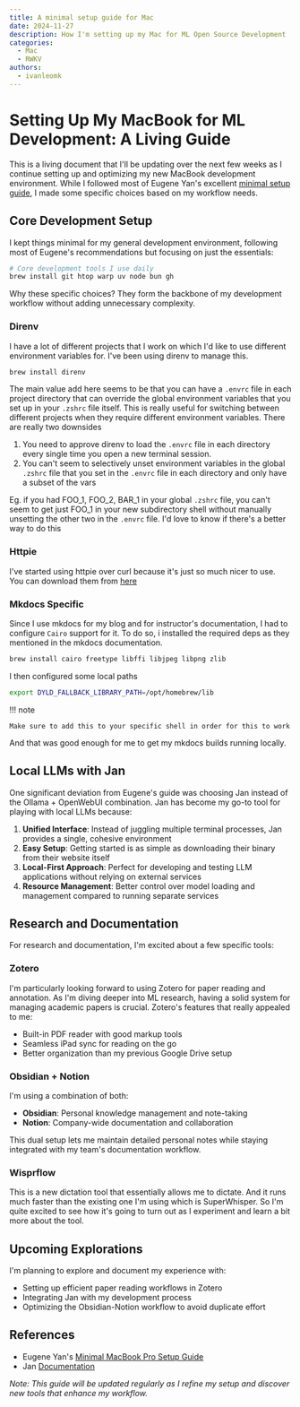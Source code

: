 ```yaml
---
title: A minimal setup guide for Mac
date: 2024-11-27
description: How I'm setting up my Mac for ML Open Source Development
categories:
  - Mac
  - RWKV
authors:
  - ivanleomk
---
```


# Setting Up My MacBook for ML Development: A Living Guide

This is a living document that I'll be updating over the next few weeks as I continue setting up and optimizing my new MacBook development environment. While I followed most of Eugene Yan's excellent [minimal setup guide](https://eugeneyan.com/writing/mac-setup/), I made some specific choices based on my workflow needs.

## Core Development Setup

I kept things minimal for my general development environment, following most of Eugene's recommendations but focusing on just the essentials:

```bash
# Core development tools I use daily
brew install git htop warp uv node bun gh
```

Why these specific choices? They form the backbone of my development workflow without adding unnecessary complexity.

### Direnv

I have a lot of different projects that I work on which I'd like to use different environment variables for. I've been using direnv to manage this.

```bash
brew install direnv
```

The main value add here seems to be that you can have a `.envrc` file in each project directory that can override the global environment variables that you set up in your `.zshrc` file itself. This is really useful for switching between different projects when they require different environment variables. There are really two downsides

1. You need to approve direnv to load the `.envrc` file in each directory every single time you open a new terminal session.
2. You can't seem to selectively unset environment variables in the global `.zshrc` file that you set in the `.envrc` file in each directory and only have a subset of the vars

Eg. if you had FOO_1, FOO_2, BAR_1 in your global `.zshrc` file, you can't seem to get just FOO_1 in your new subdirectory shell without manually unsetting the other two in the `.envrc` file. I'd love to know if there's a better way to do this

### Httpie

I've started using httpie over curl because it's just so much nicer to use. You can download them from [here](https://httpie.io/download)

### Mkdocs Specific

Since I use mkdocs for my blog and for instructor's documentation, I had to configure `Cairo` support for it. To do so, i installed the required deps as they mentioned in the mkdocs documentation.

```bash
brew install cairo freetype libffi libjpeg libpng zlib
```

I then configured some local paths

```bash
export DYLD_FALLBACK_LIBRARY_PATH=/opt/homebrew/lib
```

!!! note

    Make sure to add this to your specific shell in order for this to work

And that was good enough for me to get my mkdocs builds running locally.

## Local LLMs with Jan

One significant deviation from Eugene's guide was choosing Jan instead of the Ollama + OpenWebUI combination. Jan has become my go-to tool for playing with local LLMs because:

1. **Unified Interface**: Instead of juggling multiple terminal processes, Jan provides a single, cohesive environment
2. **Easy Setup**: Getting started is as simple as downloading their binary from their website itself
3. **Local-First Approach**: Perfect for developing and testing LLM applications without relying on external services
4. **Resource Management**: Better control over model loading and management compared to running separate services

## Research and Documentation

For research and documentation, I'm excited about a few specific tools:

### Zotero

I'm particularly looking forward to using Zotero for paper reading and annotation. As I'm diving deeper into ML research, having a solid system for managing academic papers is crucial. Zotero's features that really appealed to me:

- Built-in PDF reader with good markup tools
- Seamless iPad sync for reading on the go
- Better organization than my previous Google Drive setup

### Obsidian + Notion

I'm using a combination of both:

- **Obsidian**: Personal knowledge management and note-taking
- **Notion**: Company-wide documentation and collaboration

This dual setup lets me maintain detailed personal notes while staying integrated with my team's documentation workflow.

### Wisprflow

This is a new dictation tool that essentially allows me to dictate. And it runs much faster than the existing one I'm using which is SuperWhisper. So I'm quite excited to see how it's going to turn out as I experiment and learn a bit more about the tool.

## Upcoming Explorations

I'm planning to explore and document my experience with:

- Setting up efficient paper reading workflows in Zotero
- Integrating Jan with my development process
- Optimizing the Obsidian-Notion workflow to avoid duplicate effort

## References

- Eugene Yan's [Minimal MacBook Pro Setup Guide](https://eugeneyan.com/writing/mac-setup/)
- Jan [Documentation](https://jan.ai/docs/)

_Note: This guide will be updated regularly as I refine my setup and discover new tools that enhance my workflow._
